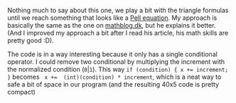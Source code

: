 Nothing much to say about this one, we play a bit with the triangle formulas until we reach something that looks like a [Pell equation](https://en.wikipedia.org/wiki/Pell%27s_equation).
My approach is basically the same as the one on [mathblog.dk](http://www.mathblog.dk/project-euler-94-almost-equilateral-triangles/), but he explains it better.
(And I improved my approach a bit after I read his article, his math skills are pretty good :D).

The code is in a way interesting because it only has a single conditional operator.
I could remove two conditional by multiplying the increment with the normalized condition (`0`|`1`).
This way `if (condition) { x += increment; }` becomes ` x +=  (int)(condition) * increment`, 
which is a neat way to safe a bit of space in our program (and the resulting 40x5 code is pretty compact)